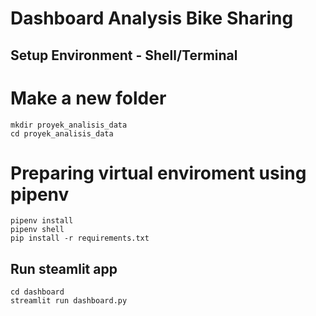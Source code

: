 # Dashboard Analysis Bike Sharing

## Setup Environment - Shell/Terminal
# Make a new folder
```
mkdir proyek_analisis_data
cd proyek_analisis_data
```
# Preparing virtual enviroment using pipenv
```
pipenv install
pipenv shell
pip install -r requirements.txt
```

## Run steamlit app

```
cd dashboard
streamlit run dashboard.py
```
